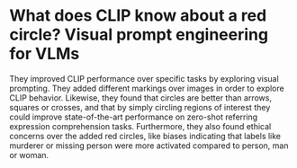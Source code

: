 # What does CLIP know about a red circle? Visual prompt engineering for VLMs

They improved CLIP performance over specific tasks by exploring visual prompting. They added different markings over images in order to explore CLIP behavior. Likewise, they found that circles are better than arrows, squares or crosses, and that by simply circling regions of interest they could improve state-of-the-art performance on zero-shot referring expression comprehension tasks. Furthermore, they also found ethical concerns over the added red circles, like biases indicating that labels like murderer or missing person were more activated compared to person, man or woman.
